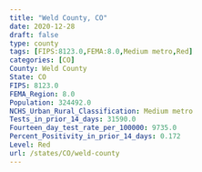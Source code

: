 ```yaml
---
title: "Weld County, CO"
date: 2020-12-28
draft: false
type: county
tags: [FIPS:8123.0,FEMA:8.0,Medium metro,Red]
categories: [CO]
County: Weld County
State: CO
FIPS: 8123.0
FEMA_Region: 8.0
Population: 324492.0
NCHS_Urban_Rural_Classification: Medium metro
Tests_in_prior_14_days: 31590.0
Fourteen_day_test_rate_per_100000: 9735.0
Percent_Positivity_in_prior_14_days: 0.172
Level: Red
url: /states/CO/weld-county
---
```



